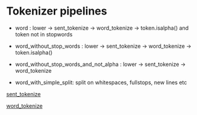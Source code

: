 # Tokenizer pipelines

* word :  lower -> sent_tokenize -> word_tokenize -> token.isalpha() and token not in stopwords

* word_without_stop_words : lower -> sent_tokenize -> word_tokenize -> token.isalpha()

* word_without_stop_words_and_not_alpha :  lower -> sent_tokenize -> word_tokenize

* word_with_simple_split: split on whitespaces, fullstops, new lines etc

[sent_tokenize](https://www.kite.com/python/docs/nltk.sent_tokenize)

[word_tokenize](https://www.kite.com/python/docs/nltk.tokenize.word_tokenize)
